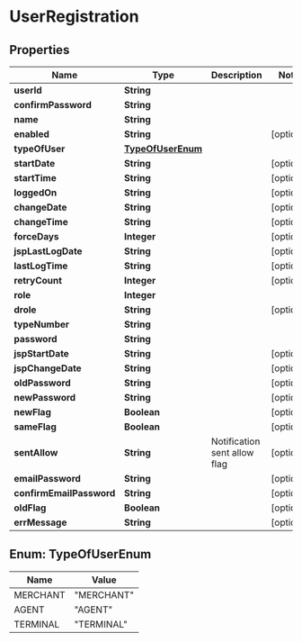 
# UserRegistration

## Properties
Name | Type | Description | Notes
------------ | ------------- | ------------- | -------------
**userId** | **String** |  | 
**confirmPassword** | **String** |  | 
**name** | **String** |  | 
**enabled** | **String** |  |  [optional]
**typeOfUser** | [**TypeOfUserEnum**](#TypeOfUserEnum) |  | 
**startDate** | **String** |  |  [optional]
**startTime** | **String** |  |  [optional]
**loggedOn** | **String** |  |  [optional]
**changeDate** | **String** |  |  [optional]
**changeTime** | **String** |  |  [optional]
**forceDays** | **Integer** |  |  [optional]
**jspLastLogDate** | **String** |  |  [optional]
**lastLogTime** | **String** |  |  [optional]
**retryCount** | **Integer** |  |  [optional]
**role** | **Integer** |  | 
**drole** | **String** |  |  [optional]
**typeNumber** | **String** |  | 
**password** | **String** |  | 
**jspStartDate** | **String** |  |  [optional]
**jspChangeDate** | **String** |  |  [optional]
**oldPassword** | **String** |  |  [optional]
**newPassword** | **String** |  |  [optional]
**newFlag** | **Boolean** |  |  [optional]
**sameFlag** | **Boolean** |  |  [optional]
**sentAllow** | **String** | Notification sent allow flag |  [optional]
**emailPassword** | **String** |  |  [optional]
**confirmEmailPassword** | **String** |  |  [optional]
**oldFlag** | **Boolean** |  |  [optional]
**errMessage** | **String** |  |  [optional]


<a name="TypeOfUserEnum"></a>
## Enum: TypeOfUserEnum
Name | Value
---- | -----
MERCHANT | &quot;MERCHANT&quot;
AGENT | &quot;AGENT&quot;
TERMINAL | &quot;TERMINAL&quot;



